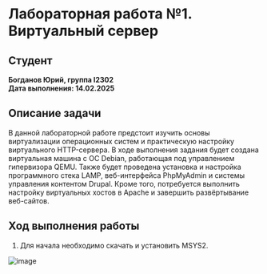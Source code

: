 # Лабораторная работа №1. Виртуальный сервер

## Студент

**Богданов Юрий, группа I2302**  
**Дата выполнения: 14.02.2025**  

## Описание задачи

В данной лабораторной работе предстоит изучить основы виртуализации операционных систем и практическую настройку виртуального HTTP-сервера. В ходе выполнения задания будет создана виртуальная машина с ОС Debian, работающая под управлением гипервизора QEMU. Также будет проведена установка и настройка программного стека LAMP, веб-интерфейса PhpMyAdmin и системы управления контентом Drupal. Кроме того, потребуется выполнить настройку виртуальных хостов в Apache и завершить развёртывание веб-сайтов.

## Ход выполнения работы

1. Для начала необходимо скачать и установить MSYS2.

![image](https://i.imgur.com/rCdKS18.png)
